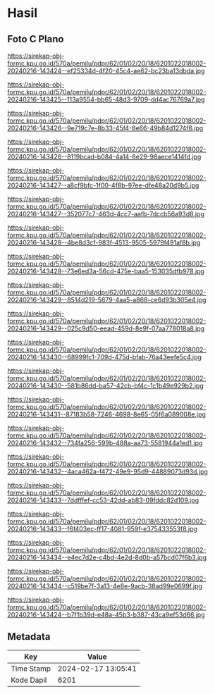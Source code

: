 # Hasil

## Foto C Plano

https://sirekap-obj-formc.kpu.go.id/570a/pemilu/pdpr/62/01/02/20/18/6201022018002-20240216-143424--ef25334d-4f20-45c4-ae62-bc23ba13dbda.jpg

https://sirekap-obj-formc.kpu.go.id/570a/pemilu/pdpr/62/01/02/20/18/6201022018002-20240216-143425--113a9554-bb65-48d3-9709-dd4ac76769a7.jpg

https://sirekap-obj-formc.kpu.go.id/570a/pemilu/pdpr/62/01/02/20/18/6201022018002-20240216-143426--9e719c7e-8b33-45f4-8e66-49b84d1274f6.jpg

https://sirekap-obj-formc.kpu.go.id/570a/pemilu/pdpr/62/01/02/20/18/6201022018002-20240216-143426--8119bcad-b084-4a14-8e29-98aece1414fd.jpg

https://sirekap-obj-formc.kpu.go.id/570a/pemilu/pdpr/62/01/02/20/18/6201022018002-20240216-143427--a8cf9bfc-1f00-4f8b-97ee-dfe48a20d9b5.jpg

https://sirekap-obj-formc.kpu.go.id/570a/pemilu/pdpr/62/01/02/20/18/6201022018002-20240216-143427--352077c7-463d-4cc7-aafb-7dccb56a93d8.jpg

https://sirekap-obj-formc.kpu.go.id/570a/pemilu/pdpr/62/01/02/20/18/6201022018002-20240216-143428--4be8d3cf-983f-4513-9505-5979f491af8b.jpg

https://sirekap-obj-formc.kpu.go.id/570a/pemilu/pdpr/62/01/02/20/18/6201022018002-20240216-143428--73e6ed3a-56cd-475e-baa5-153035dfb978.jpg

https://sirekap-obj-formc.kpu.go.id/570a/pemilu/pdpr/62/01/02/20/18/6201022018002-20240216-143429--8514d219-5679-4aa5-a868-ce6d93b305e4.jpg

https://sirekap-obj-formc.kpu.go.id/570a/pemilu/pdpr/62/01/02/20/18/6201022018002-20240216-143429--025c9d50-eead-459d-8e9f-07aa778018a8.jpg

https://sirekap-obj-formc.kpu.go.id/570a/pemilu/pdpr/62/01/02/20/18/6201022018002-20240216-143430--68999fc1-709d-475d-bfab-76a43eefe5c4.jpg

https://sirekap-obj-formc.kpu.go.id/570a/pemilu/pdpr/62/01/02/20/18/6201022018002-20240216-143430--581b86dd-ba57-42cb-bf4c-1c1b49e929b2.jpg

https://sirekap-obj-formc.kpu.go.id/570a/pemilu/pdpr/62/01/02/20/18/6201022018002-20240216-143431--87183b58-7246-4698-8e65-05f6a089008e.jpg

https://sirekap-obj-formc.kpu.go.id/570a/pemilu/pdpr/62/01/02/20/18/6201022018002-20240216-143432--734fa256-599b-488a-aa73-5581944a1ed1.jpg

https://sirekap-obj-formc.kpu.go.id/570a/pemilu/pdpr/62/01/02/20/18/6201022018002-20240216-143432--4aca462a-f472-49e9-95d9-44889073d93d.jpg

https://sirekap-obj-formc.kpu.go.id/570a/pemilu/pdpr/62/01/02/20/18/6201022018002-20240216-143433--7ddfffef-cc53-42dd-ab83-09fddc82d109.jpg

https://sirekap-obj-formc.kpu.go.id/570a/pemilu/pdpr/62/01/02/20/18/6201022018002-20240216-143433--f6f403ec-ff17-4081-959f-e375433553f8.jpg

https://sirekap-obj-formc.kpu.go.id/570a/pemilu/pdpr/62/01/02/20/18/6201022018002-20240216-143434--e4ec7d2e-c4bd-4e2d-8d0b-a57bcd07f6b3.jpg

https://sirekap-obj-formc.kpu.go.id/570a/pemilu/pdpr/62/01/02/20/18/6201022018002-20240216-143434--c519be7f-3a13-4e8e-9acb-38ad99e0699f.jpg

https://sirekap-obj-formc.kpu.go.id/570a/pemilu/pdpr/62/01/02/20/18/6201022018002-20240216-143424--b7f1b39d-e48a-45b3-b387-43ca9ef53d66.jpg


## Metadata

| Key        | Value               |
| ---------- | ------------------- |
| Time Stamp | 2024-02-17 13:05:41 |
| Kode Dapil | 6201                |



